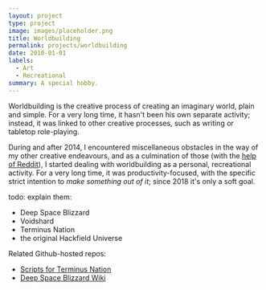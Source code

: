 ```yaml
---
layout: project
type: project
image: images/placeholder.png
title: Worldbuilding
permalink: projects/worldbuilding
date: 2010-01-01
labels:
  - Art
  - Recreational
summary: A special hobby.
---
```


<div class="ui small rounded images">

</div>

Worldbuilding is the creative process of creating an imaginary world, plain and simple. For a very long time, it hasn't been his own separate activity; instead, it was linked to other creative processes, such as writing or tabletop role-playing.

During and after 2014, I encountered miscellaneous obstacles in the way of my other creative endeavours, and as a culmination of those (with the <a href="https://reddit.com/r/worldbuilding" target="_blank">help of Reddit</a>), I started dealing with worldbuilding as a personal, recreational activity. For a very long time, it was productivity-focused, with the specific strict intention to <i>make something out of it</i>; since 2018 it's only a soft goal.

todo: explain them:
- Deep Space Blizzard
- Voidshard
- Terminus Nation
- the original Hackfield Universe

Related Github-hosted repos:

<ul>
  <li><a href='https://katamori.github.io/terminus-nation'>Scripts for Terminus Nation</a></li>
  <li><a href='https://katamori.github.io/deep-space-blizzard'>Deep Space Blizzard Wiki</a></li>
</ul>




